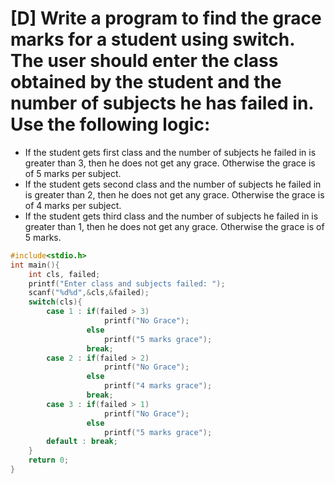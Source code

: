 # [D] Write a program to find the grace marks for a student using switch. The user should enter the class obtained by the student and the number of subjects he has failed in. Use the following logic:

<ul>
    <li>If the student gets first class and the number of subjects he failed in is greater than 3, then he does not get any grace. Otherwise the grace is of 5 marks per subject.</li>
    <li>If the student gets second class and the number of subjects he failed in is greater than 2, then he does not get any grace. Otherwise the grace is of 4 marks per subject.</li>
    <li>If the student gets third class and the number of subjects he failed in is greater than 1, then he does not get any grace. Otherwise the grace is of 5 marks.</li>
</ul>



````c
#include<stdio.h>
int main(){
    int cls, failed;
    printf("Enter class and subjects failed: ");
    scanf("%d%d",&cls,&failed);
    switch(cls){
        case 1 : if(failed > 3)
                     printf("No Grace");
                 else
                     printf("5 marks grace");
                 break;
        case 2 : if(failed > 2)
                     printf("No Grace");
                 else
                     printf("4 marks grace");
                 break;
        case 3 : if(failed > 1)
                     printf("No Grace");
                 else
                     printf("5 marks grace");
        default : break;
    }
    return 0;
}
````

